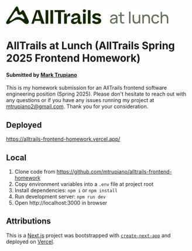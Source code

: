 ![AllTrails at lunch Logo](/src/assets/logo-lockup.svg)

# AllTrails at Lunch (AllTrails Spring 2025 Frontend Homework)
#### Submitted by [Mark Trupiano](https://mtru-portfolio-next.netlify.app/)
This is my homework submission for an AllTrails frontend software engineering position (Spring 2025). Please don't hesitate to reach out with any questions or if you have any issues running my project at mtrupiano2@gmail.com. Thank you for your consideration.

## Deployed
https://alltrails-frontend-homework.vercel.app/

## Local
1. Clone code from https://github.com/mtrupiano/alltrails-frontend-homework
2. Copy environment variables into a `.env` file at project root
3. Install dependencies: `npm i` or `npm install`
4. Run development server: `npm run dev`
5. Open http://localhost:3000 in browser

## Attributions
This is a [Next.js](https://nextjs.org) project was bootstrapped with [`create-next-app`](https://nextjs.org/docs/app/api-reference/cli/create-next-app) and deployed on [Vercel](https://vercel.com/).
